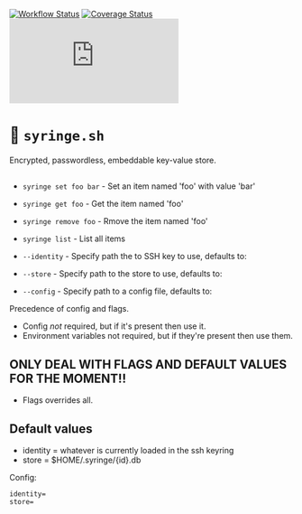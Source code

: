 [![Workflow Status](https://github.com/nixpig/syringe.sh/actions/workflows/build.yml/badge.svg?branch=main)](https://github.com/nixpig/syringe.sh/actions/workflows/build.yml?query=branch%3Amain)
[![Coverage Status](https://coveralls.io/repos/github/nixpig/syringe.sh/badge.svg?branch=main)](https://coveralls.io/github/nixpig/syringe.sh?branch=main)
[![Go Report Card](https://goreportcard.com/badge/github.com/nixpig/syringe.sh)](https://goreportcard.com/report/github.com/nixpig/syringe.sh)

# 🔐 `syringe.sh`

Encrypted, passwordless, embeddable key-value store.


##



- `syringe set foo bar` - Set an item named 'foo' with value 'bar'
- `syringe get foo` - Get the item named 'foo'
- `syringe remove foo` - Rmove the item named 'foo'
- `syringe list` - List all items

- `--identity` - Specify path the to SSH key to use, defaults to: 
- `--store` - Specify path to the store to use, defaults to: 
- `--config` - Specify path to a config file, defaults to: 

Precedence of config and flags.
- Config _not_ required, but if it's present then use it.
- Environment variables not required, but if they're present then use them.

## ONLY DEAL WITH FLAGS AND DEFAULT VALUES FOR THE MOMENT!!
- Flags overrides all.

## Default values
- identity = whatever is currently loaded in the ssh keyring
- store = $HOME/.syringe/{id}.db

Config: 
```env
identity=
store=
```
